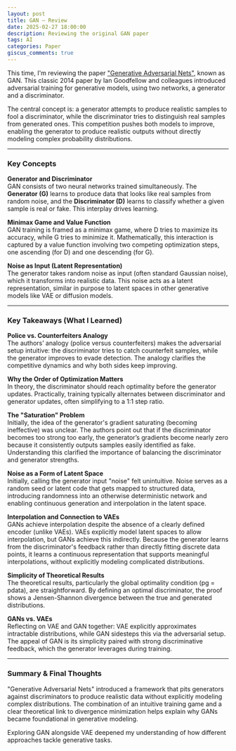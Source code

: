 ```yaml
---
layout: post
title: GAN – Review
date: 2025-02-27 18:00:00
description: Reviewing the original GAN paper
tags: AI
categories: Paper
giscus_comments: true
---
```


This time, I'm reviewing the paper ["Generative Adversarial Nets"](https://arxiv.org/abs/1406.2661), known as GAN. This classic 2014 paper by Ian Goodfellow and colleagues introduced adversarial training for generative models, using two networks, a generator and a discriminator.

The central concept is: a generator attempts to produce realistic samples to fool a discriminator, while the discriminator tries to distinguish real samples from generated ones. This competition pushes both models to improve, enabling the generator to produce realistic outputs without directly modeling complex probability distributions.

---

### Key Concepts

**Generator and Discriminator**  
GAN consists of two neural networks trained simultaneously. The **Generator (G)** learns to produce data that looks like real samples from random noise, and the **Discriminator (D)** learns to classify whether a given sample is real or fake. This interplay drives learning.

**Minimax Game and Value Function**  
GAN training is framed as a minimax game, where D tries to maximize its accuracy, while G tries to minimize it. Mathematically, this interaction is captured by a value function involving two competing optimization steps, one ascending (for D) and one descending (for G).

**Noise as Input (Latent Representation)**  
The generator takes random noise as input (often standard Gaussian noise), which it transforms into realistic data. This noise acts as a latent representation, similar in purpose to latent spaces in other generative models like VAE or diffusion models.

---

### Key Takeaways (What I Learned)

**Police vs. Counterfeiters Analogy**  
The authors’ analogy (police versus counterfeiters) makes the adversarial setup intuitive: the discriminator tries to catch counterfeit samples, while the generator improves to evade detection. The analogy clarifies the competitive dynamics and why both sides keep improving.

**Why the Order of Optimization Matters**  
In theory, the discriminator should reach optimality before the generator updates. Practically, training typically alternates between discriminator and generator updates, often simplifying to a 1:1 step ratio.

**The "Saturation" Problem**  
Initially, the idea of the generator's gradient saturating (becoming ineffective) was unclear. The authors point out that if the discriminator becomes too strong too early, the generator’s gradients become nearly zero because it consistently outputs samples easily identified as fake. Understanding this clarified the importance of balancing the discriminator and generator strengths.

**Noise as a Form of Latent Space**  
Initially, calling the generator input "noise" felt unintuitive. Noise serves as a random seed or latent code that gets mapped to structured data, introducing randomness into an otherwise deterministic network and enabling continuous generation and interpolation in the latent space.

**Interpolation and Connection to VAEs**  
GANs achieve interpolation despite the absence of a clearly defined encoder (unlike VAEs). VAEs explicitly model latent spaces to allow interpolation, but GANs achieve this indirectly. Because the generator learns from the discriminator's feedback rather than directly fitting discrete data points, it learns a continuous representation that supports meaningful interpolations, without explicitly modeling complicated distributions.

**Simplicity of Theoretical Results**  
The theoretical results, particularly the global optimality condition (pg = pdata), are straightforward. By defining an optimal discriminator, the proof shows a Jensen-Shannon divergence between the true and generated distributions.

**GANs vs. VAEs**  
Reflecting on VAE and GAN together: VAE explicitly approximates intractable distributions, while GAN sidesteps this via the adversarial setup. The appeal of GAN is its simplicity paired with strong discriminative feedback, which the generator leverages during training.

---

### Summary & Final Thoughts
"Generative Adversarial Nets" introduced a framework that pits generators against discriminators to produce realistic data without explicitly modeling complex distributions. The combination of an intuitive training game and a clear theoretical link to divergence minimization helps explain why GANs became foundational in generative modeling.

Exploring GAN alongside VAE deepened my understanding of how different approaches tackle generative tasks.
